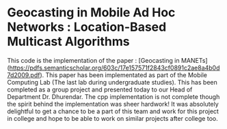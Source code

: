 # Geocasting in Mobile Ad Hoc Networks : Location-Based Multicast Algorithms 
This code is the implementation of the paper : [Geocasting in MANETs] (https://pdfs.semanticscholar.org/603c/17e157571f2843cf0891c2ae8a4b0d7d2009.pdf). This paper has been implementated as part of the Mobile Computing Lab (The last lab during undergraduate studies). This has been completed as a group project and presented today to our Head of Department Dr. Dhurendar. The cpp implementation is not complete though the spirit behind the implementation was sheer hardwork! It was absolutely delightful to get a chance to be a part of
this team and work for this project in college and hope to be able to work on similar projects after college too. 
